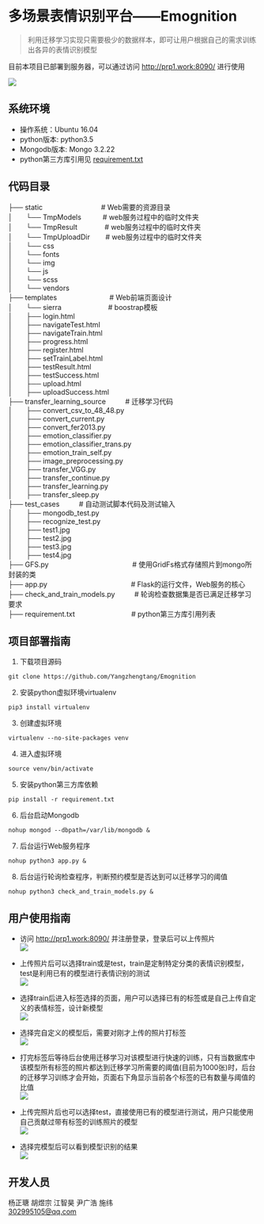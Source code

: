 # 多场景表情识别平台——Emognition

> 利用迁移学习实现只需要极少的数据样本，即可让用户根据自己的需求训练出各异的表情识别模型

目前本项目已部署到服务器，可以通过访问 http://prp1.work:8090/ 进行使用

![](./pics_for_readme/homepage.png)

## 系统环境
- 操作系统：Ubuntu 16.04
- python版本: python3.5 
- Mongodb版本: Mongo 3.2.22
- python第三方库引用见 [requirement.txt](./requirement.txt)

## 代码目录
├── static &nbsp; &nbsp; &nbsp; &nbsp;  &nbsp; &nbsp;&nbsp; &nbsp; &nbsp; &nbsp; &nbsp; &nbsp; &nbsp; &nbsp;&nbsp;&nbsp;&nbsp;# Web需要的资源目录  
│ &nbsp; &nbsp; &nbsp;  └── TmpModels&nbsp; &nbsp; &nbsp; &nbsp; &nbsp; &nbsp;# web服务过程中的临时文件夹  
│ &nbsp; &nbsp; &nbsp;  └── TmpResult  &nbsp; &nbsp; &nbsp; &nbsp; &nbsp; &nbsp; &nbsp;# web服务过程中的临时文件夹  
│  &nbsp; &nbsp; &nbsp; └── TmpUploadDir &nbsp; &nbsp; &nbsp; &nbsp;# web服务过程中的临时文件夹  
│ &nbsp; &nbsp; &nbsp;  └── css  
│ &nbsp; &nbsp; &nbsp;  └── fonts  
│ &nbsp; &nbsp; &nbsp;  └── img  
│ &nbsp; &nbsp; &nbsp;  └── js  
│ &nbsp; &nbsp; &nbsp;  └── scss  
│ &nbsp; &nbsp; &nbsp;  └── vendors  
├── templates &nbsp; &nbsp; &nbsp; &nbsp; &nbsp; &nbsp; &nbsp; &nbsp; &nbsp; &nbsp; &nbsp; &nbsp;&nbsp;&nbsp;&nbsp;# Web前端页面设计  
│ &nbsp; &nbsp; &nbsp;  └── sierra&nbsp; &nbsp; &nbsp; &nbsp; &nbsp; &nbsp; &nbsp; &nbsp; &nbsp; &nbsp; &nbsp; &nbsp; # boostrap模板  
│ &nbsp; &nbsp; &nbsp;  ├── login.html  
│ &nbsp; &nbsp; &nbsp;  ├── navigateTest.html  
│ &nbsp; &nbsp; &nbsp;  ├── navigateTrain.html  
│ &nbsp; &nbsp; &nbsp;  ├── progress.html  
│ &nbsp; &nbsp; &nbsp;  ├── register.html  
│ &nbsp; &nbsp; &nbsp;  ├── setTrainLabel.html  
│ &nbsp; &nbsp; &nbsp;  ├── testResult.html  
│ &nbsp; &nbsp; &nbsp;  ├── testSuccess.html  
│ &nbsp; &nbsp; &nbsp;  ├── upload.html  
│ &nbsp; &nbsp; &nbsp;  ├── uploadSuccess.html  
├── transfer_learning_source &nbsp; &nbsp; &nbsp; &nbsp;  &nbsp;# 迁移学习代码  
│ &nbsp; &nbsp; &nbsp;  ├── convert_csv_to_48_48.py  
│ &nbsp; &nbsp; &nbsp;  ├── convert_current.py  
│ &nbsp; &nbsp; &nbsp;  ├── convert_fer2013.py  
│ &nbsp; &nbsp; &nbsp;  ├── emotion_classifier.py  
│ &nbsp; &nbsp; &nbsp;  ├── emotion_classifier_trans.py  
│ &nbsp; &nbsp; &nbsp;  ├── emotion_train_self.py  
│ &nbsp; &nbsp; &nbsp;  ├── image_preprocessing.py  
│ &nbsp; &nbsp; &nbsp;  ├── transfer_VGG.py  
│ &nbsp; &nbsp; &nbsp;  ├── transfer_continue.py  
│ &nbsp; &nbsp; &nbsp;  ├── transfer_learning.py  
│ &nbsp; &nbsp; &nbsp;  ├── transfer_sleep.py  
├── test_cases &nbsp; &nbsp; &nbsp; &nbsp;  &nbsp;# 自动测试脚本代码及测试输入  
│ &nbsp; &nbsp; &nbsp;  ├── mongodb_test.py  
│ &nbsp; &nbsp; &nbsp;  ├── recognize_test.py  
│ &nbsp; &nbsp; &nbsp;  ├── test1.jpg  
│ &nbsp; &nbsp; &nbsp;  ├── test2.jpg  
│ &nbsp; &nbsp; &nbsp;  ├── test3.jpg  
│ &nbsp; &nbsp; &nbsp;  ├── test4.jpg  
├── GFS.py &nbsp; &nbsp; &nbsp; &nbsp; &nbsp; &nbsp; &nbsp; &nbsp; &nbsp; &nbsp; &nbsp; &nbsp;&nbsp;&nbsp;&nbsp;&nbsp;&nbsp;&nbsp;&nbsp;&nbsp;&nbsp;&nbsp;&nbsp;&nbsp;&nbsp;&nbsp;&nbsp;&nbsp;&nbsp;&nbsp;&nbsp;# 使用GridFs格式存储照片到mongo所封装的类  
├── app.py &nbsp; &nbsp; &nbsp; &nbsp; &nbsp; &nbsp; &nbsp; &nbsp; &nbsp; &nbsp; &nbsp; &nbsp;&nbsp;&nbsp;&nbsp;&nbsp;&nbsp;&nbsp;&nbsp;&nbsp;&nbsp;&nbsp;&nbsp;&nbsp;&nbsp;&nbsp;&nbsp;&nbsp;&nbsp;&nbsp;&nbsp;# Flask的运行文件，Web服务的核心  
├── check_and_train_models.py &nbsp; &nbsp; &nbsp; &nbsp; &nbsp;# 轮询检查数据集是否已满足迁移学习要求  
├── requirement.txt &nbsp; &nbsp; &nbsp;  &nbsp; &nbsp; &nbsp; &nbsp; &nbsp; &nbsp; &nbsp; &nbsp; &nbsp;&nbsp; &nbsp;&nbsp;&nbsp;# python第三方库引用列表
## 项目部署指南

1. 下载项目源码
```
git clone https://github.com/Yangzhengtang/Emognition
```

2. 安装python虚拟环境virtualenv
```
pip3 install virtualenv
```

3. 创建虚拟环境
```
virtualenv --no-site-packages venv
```

4. 进入虚拟环境
```
source venv/bin/activate
```

5. 安装python第三方库依赖
```
pip install -r requirement.txt
```

6. 后台启动Mongodb
```
nohup mongod --dbpath=/var/lib/mongodb &
```

7. 后台运行Web服务程序
```
nohup python3 app.py &
```

8. 后台运行轮询检查程序，判断预约模型是否达到可以迁移学习的阈值
```
nohup python3 check_and_train_models.py &
```

## 用户使用指南
- 访问 http://prp1.work:8090/ 并注册登录，登录后可以上传照片  
![](./pics_for_readme/pic7.png)

- 上传照片后可以选择train或是test，train是定制特定分类的表情识别模型，test是利用已有的模型进行表情识别的测试  
![](./pics_for_readme/pic1.png)

- 选择train后进入标签选择的页面，用户可以选择已有的标签或是自己上传自定义的表情标签，设计新模型  
![](./pics_for_readme/pic2.png)

- 选择完自定义的模型后，需要对刚才上传的照片打标签  
![](./pics_for_readme/pic3.png)

- 打完标签后等待后台使用迁移学习对该模型进行快速的训练，只有当数据库中该模型所有标签的照片都达到迁移学习所需要的阈值(目前为1000张)时，后台的迁移学习训练才会开始，页面右下角显示当前各个标签的已有数量与阈值的比值  
![](./pics_for_readme/pic4.png)

- 上传完照片后也可以选择test，直接使用已有的模型进行测试，用户只能使用自己贡献过带有标签的训练照片的模型  
![](./pics_for_readme/pic5.png)

- 选择完模型后可以看到模型识别的结果  
![](./pics_for_readme/pic6.png)

## 开发人员
杨正瑭 胡煜宗 江智昊 尹广浩 施纬  
302995105@qq.com